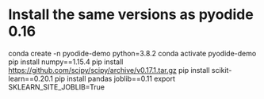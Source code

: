 # Install the same versions as pyodide 0.16

conda create -n pyodide-demo python=3.8.2
conda activate pyodide-demo
pip install numpy==1.15.4
pip install https://github.com/scipy/scipy/archive/v0.17.1.tar.gz
pip install scikit-learn==0.20.1
pip install pandas joblib==0.11
export SKLEARN_SITE_JOBLIB=True
